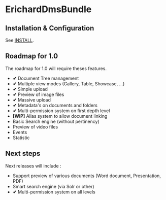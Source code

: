 ErichardDmsBundle
=================

Installation & Configuration
----------------------------

See [INSTALL](INSTALL.md).

Roadmap for 1.0
---------------

The roadmap for 1.0 will require theses features.

  - **✔** Document Tree management
  - **✔** Multiple view modes (Gallery, Table, Showcase, ...)
  - **✔** Simple upload
  - **✔** Preview of image files
  - **✔** Massive upload
  - **✔** Metadata's on documents and folders
  - **✔** Multi-permission system on first depth level
  - **[WIP]** Alias system to allow document linking
  - Basic Search engine (without pertinency)
  - Preview of video files
  - Events
  - Statistic

Next steps
----------

Next releases will include :

  - Support preview of various documents (Word document, Presentation, PDF)
  - Smart search engine (via Solr or other)
  - **✔** Multi-permission system on all levels
